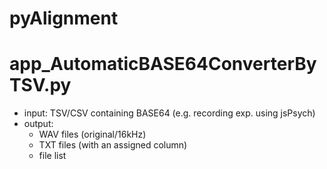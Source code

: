 # pyAlignment

# app_AutomaticBASE64ConverterByTSV.py
- input: TSV/CSV containing BASE64 (e.g. recording exp. using jsPsych)
- output:
  - WAV files (original/16kHz)
  - TXT files (with an assigned column)
  - file list

